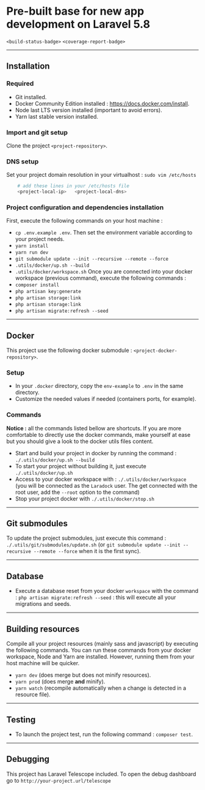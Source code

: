 <Todo : personalize readme>

# Pre-built base for new app development on Laravel 5.8

`<build-status-badge>` `<coverage-report-badge>`

------------------------------------------------------------------------------------------------------------------------

## Installation

### Required
- Git installed.
- Docker Community Edition installed : https://docs.docker.com/install.
- Node last LTS version installed (important to avoid errors).
- Yarn last stable version installed.

### Import and git setup
Clone the project `<project-repository>`.

### DNS setup
Set your project domain resolution in your virtualhost : `sudo vim /etc/hosts`
```sh
    # add these lines in your /etc/hosts file
    <project-local-ip>   <project-local-dns>
```

### Project configuration and dependencies installation 
First, execute the following commands on your host machine :
- `cp .env.example .env`. Then set the environment variable according to your project needs.
- `yarn install`
- `yarn run dev`
- `git submodule update --init --recursive --remote --force`
- `.utils/docker/up.sh --build` 
- `.utils/docker/workspace.sh` 
Once you are connected into your docker workspace (previous command), execute the following commands :
- `composer install`
- `php artisan key:generate`
- `php artisan storage:link`
- `php artisan storage:link`
- `php artisan migrate:refresh --seed`

------------------------------------------------------------------------------------------------------------------------

## Docker
This project use the following docker submodule : `<project-docker-repository>`.

### Setup
- In your `.docker` directory, copy the `env-example` to `.env` in the same directory.
- Customize the needed values if needed (containers ports, for example).

### Commands
**Notice :** all the commands listed bellow are shortcuts. If you are more comfortable to directly use the docker commands, make yourself at ease but you should give a look to the docker utils files content.
- Start and build your project in docker by running the command : `./.utils/docker/up.sh --build`
- To start your project without building it, just execute `./.utils/docker/up.sh`
- Access to your docker workspace with : `./.utils/docker/workspace` (you will be connected as the `Laradock` user. The get connected with the root user, add the `--root` option to the command)
- Stop your project docker with `./.utils/docker/stop.sh`

------------------------------------------------------------------------------------------------------------------------

## Git submodules
To update the project submodules, just execute this command : `./.utils/git/submodules/update.sh` (or `git submodule update --init --recursive --remote --force` when it is the first sync).

------------------------------------------------------------------------------------------------------------------------

## Database
- Execute a database reset from your docker `workspace` with the command : `php artisan migrate:refresh --seed` : this will execute all your migrations and seeds.

------------------------------------------------------------------------------------------------------------------------

## Building resources
Compile all your project resources (mainly sass and javascript) by executing the following commands.
You can run these commands from your docker workspace, Node and Yarn are installed. However, running them from your host machine will be quicker.
- `yarn dev` (does merge but does not minify resources).
- `yarn prod` (does merge **and** minify).
- `yarn watch` (recompile automatically when a change is detected in a resource file).

------------------------------------------------------------------------------------------------------------------------

## Testing
- To launch the project test, run the following command : `composer test`.

------------------------------------------------------------------------------------------------------------------------

## Debugging

This project has Laravel Telescope included. To open the debug dashboard go to `http://your-project.url/telescope`
